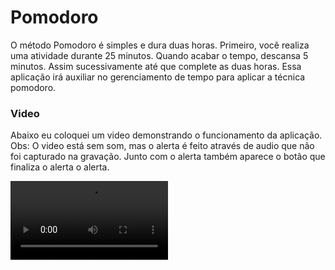 # Pomodoro

O método Pomodoro é simples e dura duas horas. Primeiro, você realiza uma atividade durante 25 minutos.
Quando acabar o tempo, descansa 5 minutos. Assim sucessivamente até que complete as duas horas.
Essa aplicação irá auxiliar no gerenciamento de tempo para aplicar a técnica pomodoro.

### Video

Abaixo eu coloquei um video demonstrando o funcionamento da aplicação. <br/>
Obs: O video está sem som, mas o alerta é feito através de audio que não foi capturado na gravação. Junto com o alerta também aparece o botão que finaliza o alerta o alerta.

<div>
  <video src="https://user-images.githubusercontent.com/54549125/145273392-5496ef0b-4ed0-47de-8b09-9bc8402cbea8.mp4"  width="50%"controls="controls" autoplay="autoplay">
</div>




